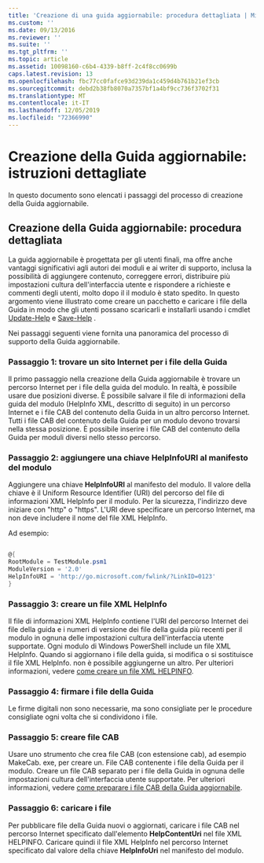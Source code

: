 ```yaml
---
title: 'Creazione di una guida aggiornabile: procedura dettagliata | Microsoft Docs'
ms.custom: ''
ms.date: 09/13/2016
ms.reviewer: ''
ms.suite: ''
ms.tgt_pltfrm: ''
ms.topic: article
ms.assetid: 10098160-c6b4-4339-b8ff-2c4f8cc0699b
caps.latest.revision: 13
ms.openlocfilehash: fbc77cc0fafce93d239da1c459d4b761b21ef3cb
ms.sourcegitcommit: debd2b38fb8070a7357bf1a4bf9cc736f3702f31
ms.translationtype: MT
ms.contentlocale: it-IT
ms.lasthandoff: 12/05/2019
ms.locfileid: "72366990"
---
```

# <a name="updatable-help-authoring-step-by-step"></a>Creazione della Guida aggiornabile: istruzioni dettagliate

In questo documento sono elencati i passaggi del processo di creazione della Guida aggiornabile.

## <a name="authoring-updatable-help-step-by-step"></a>Creazione della Guida aggiornabile: procedura dettagliata

La guida aggiornabile è progettata per gli utenti finali, ma offre anche vantaggi significativi agli autori dei moduli e ai writer di supporto, inclusa la possibilità di aggiungere contenuto, correggere errori, distribuire più impostazioni cultura dell'interfaccia utente e rispondere a richieste e commenti degli utenti, molto dopo il il modulo è stato spedito. In questo argomento viene illustrato come creare un pacchetto e caricare i file della Guida in modo che gli utenti possano scaricarli e installarli usando i cmdlet [Update-Help](/powershell/module/Microsoft.PowerShell.Core/Update-Help) e [Save-Help](/powershell/module/Microsoft.PowerShell.Core/Save-Help) .

Nei passaggi seguenti viene fornita una panoramica del processo di supporto della Guida aggiornabile.

### <a name="step-1-find-an-internet-site-for-your-help-files"></a>Passaggio 1: trovare un sito Internet per i file della Guida

Il primo passaggio nella creazione della Guida aggiornabile è trovare un percorso Internet per i file della guida del modulo. In realtà, è possibile usare due posizioni diverse. È possibile salvare il file di informazioni della guida del modulo (HelpInfo XML, descritto di seguito) in un percorso Internet e i file CAB del contenuto della Guida in un altro percorso Internet. Tutti i file CAB del contenuto della Guida per un modulo devono trovarsi nella stessa posizione. È possibile inserire i file CAB del contenuto della Guida per moduli diversi nello stesso percorso.

### <a name="step-2-add-a-helpinfouri-key-to-your-module-manifest"></a>Passaggio 2: aggiungere una chiave HelpInfoURI al manifesto del modulo

Aggiungere una chiave **HelpInfoURI** al manifesto del modulo. Il valore della chiave è il Uniform Resource Identifier (URI) del percorso del file di informazioni XML HelpInfo per il modulo. Per la sicurezza, l'indirizzo deve iniziare con "http" o "https". L'URI deve specificare un percorso Internet, ma non deve includere il nome del file XML HelpInfo.

Ad esempio:

```powershell

@{
RootModule = TestModule.psm1
ModuleVersion = '2.0'
HelpInfoURI = 'http://go.microsoft.com/fwlink/?LinkID=0123'
}
```

### <a name="step-3-create-a-helpinfo-xml-file"></a>Passaggio 3: creare un file XML HelpInfo

Il file di informazioni XML HelpInfo contiene l'URI del percorso Internet dei file della guida e i numeri di versione dei file della guida più recenti per il modulo in ognuna delle impostazioni cultura dell'interfaccia utente supportate. Ogni modulo di Windows PowerShell include un file XML HelpInfo. Quando si aggiornano i file della guida, si modifica o si sostituisce il file XML HelpInfo. non è possibile aggiungerne un altro. Per ulteriori informazioni, vedere [come creare un file XML HELPINFO](./how-to-create-a-helpinfo-xml-file.md).

### <a name="step-4-sign-your-help-files"></a>Passaggio 4: firmare i file della Guida

Le firme digitali non sono necessarie, ma sono consigliate per le procedure consigliate ogni volta che si condividono i file.

### <a name="step-5-create-cab-files"></a>Passaggio 5: creare file CAB

Usare uno strumento che crea file CAB (con estensione cab), ad esempio MakeCab. exe, per creare un. File CAB contenente i file della Guida per il modulo. Creare un file CAB separato per i file della Guida in ognuna delle impostazioni cultura dell'interfaccia utente supportate. Per ulteriori informazioni, vedere [come preparare i file CAB della Guida aggiornabile](./how-to-prepare-updatable-help-cab-files.md).

### <a name="step-6-upload-your-files"></a>Passaggio 6: caricare i file

Per pubblicare file della Guida nuovi o aggiornati, caricare i file CAB nel percorso Internet specificato dall'elemento **HelpContentUri** nel file XML HELPINFO. Caricare quindi il file XML HelpInfo nel percorso Internet specificato dal valore della chiave **HelpInfoUri** nel manifesto del modulo.
